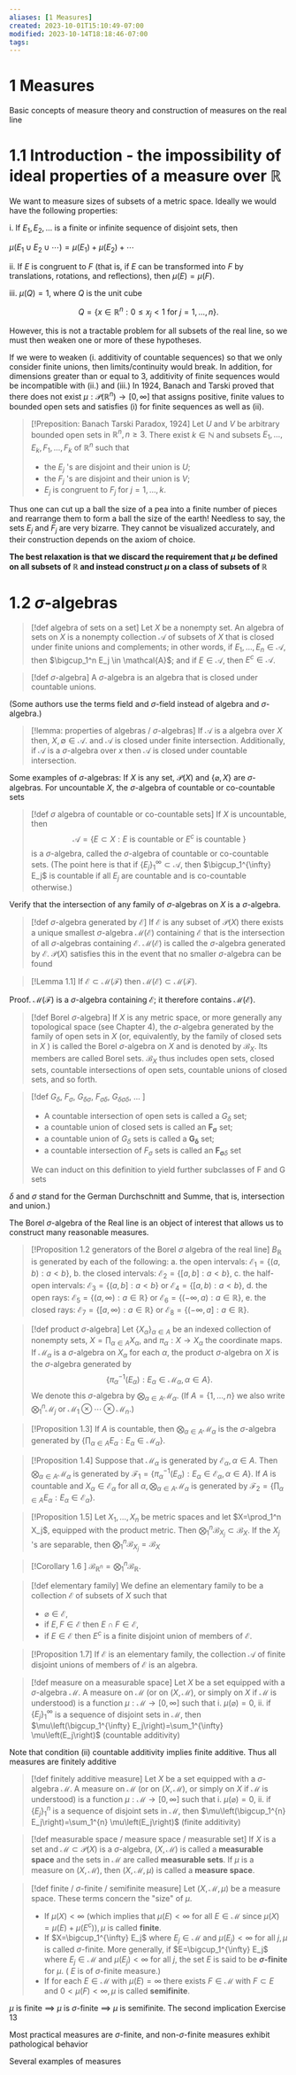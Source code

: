 ```yaml
---
aliases: [1 Measures]
created: 2023-10-01T15:10:49-07:00
modified: 2023-10-14T18:18:46-07:00
tags: 
---
```

# 1 Measures

Basic concepts of measure theory and construction of measures on the real line

# 1.1 Introduction - the impossibility of ideal properties of a measure over $\mathbb{R}$

We want to measure sizes of subsets of a metric space. Ideally we would have the following properties:

i. If $E_1, E_2, \ldots$ is a finite or infinite sequence of disjoint sets, then

$\mu\left(E_1 \cup E_2 \cup \cdots\right)=\mu\left(E_1\right)+\mu\left(E_2\right)+\cdots$

ii. If $E$ is congruent to $F$ (that is, if $E$ can be transformed into $F$ by translations, rotations, and reflections), then $\mu(E)=\mu(F)$.

iii. $\mu(Q)=1$, where $Q$ is the unit cube

$$ Q=\left\{x \in \mathbb{R}^n: 0 \leq x_j<1 \text { for } j=1, \ldots, n\right\} .  $$

However, this is not a tractable problem for all subsets of the real line, so we must then weaken one or more of these hypotheses.

If we were to weaken (i. additivity of countable sequences) so that we only consider finite unions, then limits/continuity would break. In addition, for dimensions greater than or equal to 3, additivity of finite sequences would be incompatible with (ii.) and (iii.) In 1924, Banach and Tarski proved that there does not exist $\mu: \mathcal{P}\left(\mathbb{R}^n\right) \rightarrow[0, \infty]$ that assigns positive, finite values to bounded open sets and satisfies (i) for finite sequences as well as (ii).

> [!Preposition: Banach Tarski Paradox, 1924]
Let $U$ and $V$ be arbitrary bounded open sets in $\mathbb{R}^n, n \geq 3$. There exist $k \in \mathbb{N}$ and subsets $E_1, \ldots, E_k, F_1, \ldots, F_k$ of $\mathbb{R}^n$ such that
> - the $E_j$ 's are disjoint and their union is $U$;
> - the $F_j$ 's are disjoint and their union is $V$;
> - $E_j$ is congruent to $F_j$ for $j=1, \ldots, k$.

Thus one can cut up a ball the size of a pea into a finite number of pieces and rearrange them to form a ball the size of the earth! Needless to say, the sets $E_j$ and $F_j$ are very bizarre. They cannot be visualized accurately, and their construction depends on the axiom of choice.

**The best relaxation is that we discard the requirement that $\mu$ be defined on all subsets of $\mathbb{R}$ and instead construct $\mu$ on a class of subsets of $\mathbb{R}$**

# 1.2 $\sigma$-algebras
> [!def algebra of sets on a set]
> Let $X$ be a nonempty set. An algebra of sets on $X$ is a nonempty collection $\mathcal{A}$ of subsets of $X$ that is closed under finite unions and complements; in other words, if $E_1, \ldots, E_n \in \mathcal{A}$, then $\bigcup_1^n E_j \in \mathcal{A}$; and if $E \in \mathcal{A}$, then $E^c \in \mathcal{A}$.

> [!def $\sigma$-algebra]
> A $\sigma$-algebra is an algebra that is closed under countable unions.

(Some authors use the terms field and $\sigma$-field instead of algebra and $\sigma$-algebra.)

>[!lemma: properties of algebras / $\sigma$-algebras]
If $\mathcal{A}$ is a algebra over $X$ then, $X, \emptyset \in \mathcal{A}.$ and $\mathcal{A}$ is closed under finite intersection. Additionally, if $\mathcal{A}$ is a $\sigma$-algebra over $x$ then $\mathcal{A}$ is closed under countable intersection.

Some examples of $\sigma$-algebras: If $X$ is any set, $\mathcal{P}(X)$ and $\{\varnothing, X\}$ are $\sigma$-algebras. For uncountable $X$,  the $\sigma$-algebra of countable or co-countable sets

> [!def $\sigma$ algebra of countable or co-countable sets]
> If $X$ is uncountable, then
> $$ \mathcal{A}=\left\{E \subset X: E \text { is countable or } E^c \text { is countable }\right\} $$
> is a $\sigma$-algebra, called the $\sigma$-algebra of countable or co-countable sets. (The point here is that if $\left\{E_j\right\}_1^{\infty} \subset \mathcal{A}$, then $\bigcup_1^{\infty} E_j$ is countable if all $E_j$ are countable and is co-countable otherwise.)

Verify that the intersection of any family of $\sigma$-algebras on $X$ is a $\sigma$-algebra.

> [!def $\sigma$-algebra generated by $\mathcal{E}$]
> If $\mathcal{E}$ is any subset of $\mathcal{P}(X)$ there exists a unique smallest $\sigma$-algebra $\mathcal{M}(\mathcal{E})$ containing $\mathcal{E}$ that is the intersection of all $\sigma$-algebras containing $\mathcal{E}$. $\mathcal{M}(\mathcal{E})$ is called the $\sigma$-algebra generated by $\mathcal{E}$. $\mathcal{P}(X)$ satisfies this in the event that no smaller $\sigma$-algebra can be found

> [!Lemma 1.1]
> If $\mathcal{E} \subset \mathcal{M}(\mathcal{F})$ then $\mathcal{M}(\mathcal{E}) \subset \mathcal{M}(\mathcal{F})$.

Proof. $\mathcal{M}(\mathcal{F})$ is a $\sigma$-algebra containing $\mathcal{E}$; it therefore contains $\mathcal{M}(\mathcal{E})$.

> [!def Borel $\sigma$-algebra]
> If $X$ is any metric space, or more generally any topological space (see Chapter 4), the $\sigma$-algebra generated by the family of open sets in $X$ (or, equivalently, by the family of closed sets in $X$ ) is called the Borel $\sigma$-algebra on $X$ and is denoted by $\mathcal{B}_X$. Its members are called Borel sets. $\mathcal{B}_X$ thus includes open sets, closed sets, countable intersections of open sets, countable unions of closed sets, and so forth.

> [!def $G_\delta$,  $F_\sigma$, $G_{\delta\sigma}$, $F_{\sigma\delta}$, $G_{\delta\sigma\delta}$, ... ]
> - A countable intersection of open sets is called a $G_\delta$ set;
> - a countable union of closed sets is called an $\boldsymbol{F}_{\boldsymbol{\sigma}}$ set;
> - a countable union of $G_\delta$ sets is called a $\boldsymbol{G}_{\boldsymbol{\delta}}$ set;
> - a countable intersection of $F_\sigma$ sets is called an $\boldsymbol{F}_{\boldsymbol{\sigma} \delta}$ set
>
> We can induct on this definition to yield further subclasses of F and G sets

$\delta$ and $\sigma$ stand for the German Durchschnitt and Summe, that is, intersection and union.)

The Borel $\sigma$-algebra of the Real line is an object of interest that allows us to construct many reasonable measures.

> [!Proposition 1.2 generators of the Borel $\sigma$ algebra of the real line]
> $B_{\mathbb{R}}$ is generated by each of the following:
> a. the open intervals: $\mathcal{E}_1=\{(a, b): a<b\}$,
> b. the closed intervals: $\mathcal{E}_2=\{[a, b]: a<b\}$,
> c. the half-open intervals: $\mathcal{E}_3=\{(a, b]: a<b\}$ or $\mathcal{E}_4=\{[a, b): a<b\}$,
> d. the open rays: $\mathcal{E}_5=\{(a, \infty): a \in \mathbb{R}\}$ or $\mathcal{E}_6=\{(-\infty, a): a \in \mathbb{R}\}$,
> e. the closed rays: $\mathcal{E}_7=\{[a, \infty): a \in \mathbb{R}\}$ or $\mathcal{E}_8=\{(-\infty, a]: a \in \mathbb{R}\}$.

> [!def product $\sigma$-algebra]
> Let $\left\{X_\alpha\right\}_{\alpha \in A}$ be an indexed collection of nonempty sets, $X=\prod_{\alpha \in A} X_\alpha$, and $\pi_\alpha: X \rightarrow X_\alpha$ the coordinate maps. If $\mathcal{M}_\alpha$ is a $\sigma$-algebra on $X_\alpha$ for each $\alpha$, the product $\sigma$-algebra on $X$ is the $\sigma$-algebra generated by
> $$ \left\{\pi_\alpha^{-1}\left(E_\alpha\right): E_\alpha \in \mathcal{M}_\alpha, \alpha \in A\right\} . $$
> We denote this $\sigma$-algebra by $\bigotimes_{\alpha \in A} \mathcal{M}_\alpha$. (If $A=\{1, \ldots, n\}$ we also write $\bigotimes_1^n \mathcal{M}_j$ or $\left.\mathcal{M}_1 \otimes \cdots \otimes \mathcal{M}_n.\right)$

> [!Proposition 1.3]
> If $A$ is countable, then $\bigotimes_{\alpha \in A} \mathcal{M}_\alpha$ is the $\sigma$-algebra generated by $\left\{\prod_{\alpha \in A} E_\alpha: E_\alpha \in \mathcal{M}_\alpha\right\}$.

> [!Proposition 1.4]
> Suppose that $\mathcal{M}_\alpha$ is generated by $\mathcal{E}_\alpha, \alpha \in A$. Then $\bigotimes_{\alpha \in A} \mathcal{M}_\alpha$ is generated by $\mathcal{F}_1=\left\{\pi_\alpha^{-1}\left(E_\alpha\right): E_\alpha \in \mathcal{E}_\alpha, \alpha \in A\right\}$. If $A$ is countable and $X_\alpha \in \mathcal{E}_\alpha$ for all $\alpha, \bigotimes_{\alpha \in A} \mathcal{M}_\alpha$ is generated by $\mathcal{F}_2=\left\{\prod_{\alpha \in A} E_\alpha: E_\alpha \in \mathcal{E}_\alpha\right\}$.

> [!Proposition 1.5]
> Let $X_1, \ldots, X_n$ be metric spaces and let $X=\prod_1^n X_j$, equipped with the product metric. Then $\bigotimes_1^n \mathcal{B}_{X_j} \subset \mathcal{B}_X$. If the $X_j$ 's are separable, then $\bigotimes_1^n \mathcal{B}_{X_j}=\mathcal{B}_X$

> [!Corollary 1.6 ]
> $\mathcal{B}_{\mathbb{R}^n}=\bigotimes_1^n \mathcal{B}_{\mathbb{R}}$.

> [!def elementary family]
> We define an elementary family to be a collection $\mathcal{E}$ of subsets of $X$ such that
> - $\varnothing \in \mathcal{E}$,
> - if $E, F \in \mathcal{E}$ then $E \cap F \in \mathcal{E}$,
> - if $E \in \mathcal{E}$ then $E^c$ is a finite disjoint union of members of $\mathcal{E}$.

> [!Proposition 1.7]
> If $\mathcal{E}$ is an elementary family, the collection $\mathcal{A}$ of finite disjoint unions of members of $\mathcal{E}$ is an algebra.

> [!def measure on a measurable space]
> Let $X$ be a set equipped with a $\sigma$-algebra $\mathcal{M}$. A measure on $\mathcal{M}$ (or on $(X, \mathcal{M})$, or simply on $X$ if $\mathcal{M}$ is understood) is a function $\mu: \mathcal{M} \rightarrow[0, \infty]$ such that
> i. $\mu(\varnothing)=0$,
> ii. if $\left\{E_j\right\}_1^{\infty}$ is a sequence of disjoint sets in $\mathcal{M}$, then $\mu\left(\bigcup_1^{\infty} E_j\right)=\sum_1^{\infty} \mu\left(E_j\right)$ (countable additivity)

Note that condition (ii) countable additivity implies finite additive. Thus all measures are finitely additive

> [!def finitely additive measure]
> Let $X$ be a set equipped with a $\sigma$-algebra $\mathcal{M}$. A measure on $\mathcal{M}$ (or on $(X, \mathcal{M})$, or simply on $X$ if $\mathcal{M}$ is understood) is a function $\mu: \mathcal{M} \rightarrow[0, \infty]$ such that
> i. $\mu(\varnothing)=0$,
> ii. if $\left\{E_j\right\}_1^{n}$ is a sequence of disjoint sets in $\mathcal{M}$, then $\mu\left(\bigcup_1^{n} E_j\right)=\sum_1^{n} \mu\left(E_j\right)$ (finite additivity)

> [!def measurable space / measure space / measurable set]
> If $X$ is a set and $\mathcal{M} \subset \mathcal{P}(X)$ is a $\sigma$-algebra, $(X, \mathcal{M})$ is called a **measurable space** and the sets in $\mathcal{M}$ are called **measurable sets**. If $\mu$ is a measure on $(X, \mathcal{M})$, then $(X, \mathcal{M}, \mu)$ is called a **measure space**.

> [!def finite / $\sigma$-finite / semifinite measure]
> Let $(X, \mathcal{M}, \mu)$ be a measure space. These terms concern the "size" of $\mu$.
> - If $\mu(X)<\infty$ (which implies that $\mu(E)<\infty$ for all $E \in \mathcal{M}$ since $\left.\mu(X)=\mu(E)+\mu\left(E^c\right)\right), \mu$ is called **finite**.
> - If $X=\bigcup_1^{\infty} E_j$ where $E_j \in \mathcal{M}$ and $\mu\left(E_j\right)<\infty$ for all $j, \mu$ is called $\sigma$-finite. More generally, if $E=\bigcup_1^{\infty} E_j$ where $E_j \in \mathcal{M}$ and $\mu\left(E_j\right)<\infty$ for all $j$, the set $E$ is said to be **$\sigma$-finite** for $\mu$. ( $E$ is of $\sigma$-finite measure.)
> - If for each $E \in \mathcal{M}$ with $\mu(E)=\infty$ there exists $F \in \mathcal{M}$ with $F \subset E$ and $0<\mu(F)<\infty, \mu$ is called **semifinite**.

$\mu$ is finite $\implies$ $\mu$ is $\sigma$-finite $\implies$ $\mu$ is semifinite. The second implication Exercise 13

Most practical measures are $\sigma$-finite, and non-$\sigma$-finite measures exhibit pathological behavior

Several examples of measures
